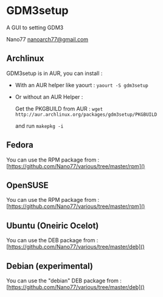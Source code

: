 GDM3setup
=========

A GUI to setting GDM3

Nano77 <nanoarch77@gmail.com>



Archlinux
---------

GDM3setup is in AUR, you can install : 

- With an AUR helper like yaourt : `yaourt -S gdm3setup`

- Or without an AUR Helper :

	Get the PKGBUILD from AUR : `wget http://aur.archlinux.org/packages/gdm3setup/PKGBUILD`

	and run `makepkg -i`


Fedora
------
You can use the RPM package from : [https://github.com/Nano77/various/tree/master/rpm]()


OpenSUSE
--------
You can use the RPM package from : [https://github.com/Nano77/various/tree/master/rpm]()


Ubuntu (Oneiric Ocelot)
-----------------------
You can use the DEB package from : [https://github.com/Nano77/various/tree/master/deb]()

Debian (experimental)
------
You can use the "debian" DEB package from : [https://github.com/Nano77/various/tree/master/deb]()


